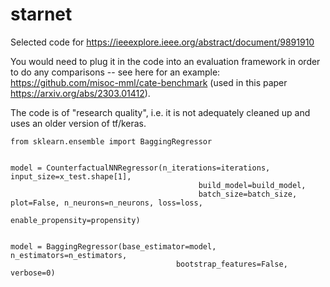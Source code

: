 # starnet
Selected code for https://ieeexplore.ieee.org/abstract/document/9891910

You would need to plug it in the code into an evaluation framework in order to do any comparisons -- see here for an example: https://github.com/misoc-mml/cate-benchmark (used in this paper https://arxiv.org/abs/2303.01412). 

The code is of "research quality", i.e. it is not adequately cleaned up and uses an older version of tf/keras.


```
from sklearn.ensemble import BaggingRegressor


model = CounterfactualNNRegressor(n_iterations=iterations, input_size=x_test.shape[1],
                                          build_model=build_model,
                                          batch_size=batch_size, plot=False, n_neurons=n_neurons, loss=loss,
                                          enable_propensity=propensity)

        
model = BaggingRegressor(base_estimator=model, n_estimators=n_estimators,
                                     bootstrap_features=False, verbose=0)


```
